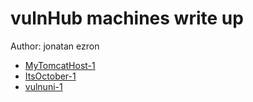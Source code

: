 # vulnHub machines write up

Author: jonatan ezron

* [MyTomcatHost-1](MyTomcatHost-1.md)
* [ItsOctober-1](ItsOctober-1.md)
* [vulnuni-1](vulnUni-1.0.1.md)
